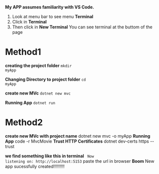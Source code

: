 **My APP assumes familiarity with VS Code.**
1. Look at menu bar to see menu **Terminal**
2. Click in **Terminal**
3. Then click in **New Terminal**
You can see terminal at the buttom of the page
# Method1
**creating the project folder**
<code>mkdir myApp</code>

**Changing Directory to project folder**
<code>cd myApp</code>

**create new MVc**
<code>dotnet new mvc</code>

**Running App**
<code>dotnet run</code>
# Method2
**create new MVc with project name**
dotnet new mvc -o myApp
**Running App**
code -r MvcMovie
**Trust HTTP Certificates**
dotnet dev-certs https --trust

**we find something like this in terminal**
<code> Now listening on: http://localhost:5153</code>
paste the url in browser
**Boom** New app sucessfully created!!!!!!!!!

